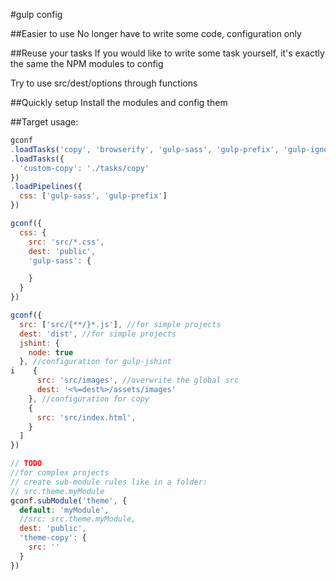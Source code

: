 #gulp config

##Easier to use
No longer have to write some code, configuration only

##Reuse your tasks
If you would like to write some task yourself, it's exactly the same the NPM modules to config

Try to use src/dest/options through functions

##Quickly setup
Install the modules and config them

##Target usage:
```js
gconf
.loadTasks('copy', 'browserify', 'gulp-sass', 'gulp-prefix', 'gulp-ignore')
.loadTasks({
  'custom-copy': './tasks/copy'
})
.loadPipelines({
  css: ['gulp-sass', 'gulp-prefix']
})

gconf({
  css: {
    src: 'src/*.css',
    dest: 'public',
    'gulp-sass': {

    }
  }
})

gconf({
  src: ['src/{**/}*.js'], //for simple projects
  dest: 'dist', //for simple projects
  jshint: {
    node: true
  }, //configuration for gulp-jshint
i    {
      src: 'src/images', //overwrite the global src
      dest: '<%=dest%>/assets/images'
    }, //configuration for copy
    {
      src: 'src/index.html',
    }
  ]
})

// TODO
//for complex projects
// create sub-module rules like in a folder:
// src.theme.myModule
gconf.subModule('theme', {
  default: 'myModule',
  //src: src.theme.myModule,
  dest: 'public',
  'theme-copy': {
    src: ''
  }
})
```
